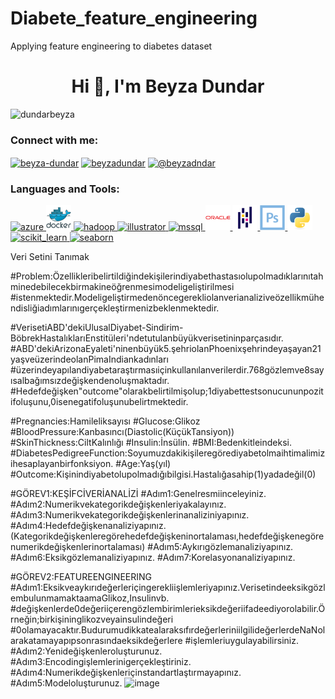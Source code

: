 # Diabete_feature_engineering
Applying feature engineering to diabetes dataset
<h1 align="center">Hi 👋, I'm Beyza Dundar</h1>
<p align="left"> <img src="https://komarev.com/ghpvc/?username=dundarbeyza&label=Profile%20views&color=0e75b6&style=flat" alt="dundarbeyza" /> </p>

<h3 align="left">Connect with me:</h3>
<p align="left">
<a href="https://linkedin.com/in/beyza-dundar" target="blank"><img align="center" src="https://raw.githubusercontent.com/rahuldkjain/github-profile-readme-generator/master/src/images/icons/Social/linked-in-alt.svg" alt="beyza-dundar" height="30" width="40" /></a>
<a href="https://kaggle.com/beyzadundar" target="blank"><img align="center" src="https://raw.githubusercontent.com/rahuldkjain/github-profile-readme-generator/master/src/images/icons/Social/kaggle.svg" alt="beyzadundar" height="30" width="40" /></a>
<a href="https://medium.com/@beyzadndar" target="blank"><img align="center" src="https://raw.githubusercontent.com/rahuldkjain/github-profile-readme-generator/master/src/images/icons/Social/medium.svg" alt="@beyzadndar" height="30" width="40" /></a>
</p>

<h3 align="left">Languages and Tools:</h3>
<p align="left"> <a href="https://azure.microsoft.com/en-in/" target="_blank" rel="noreferrer"> <img src="https://www.vectorlogo.zone/logos/microsoft_azure/microsoft_azure-icon.svg" alt="azure" width="40" height="40"/> </a> <a href="https://www.docker.com/" target="_blank" rel="noreferrer"> <img src="https://raw.githubusercontent.com/devicons/devicon/master/icons/docker/docker-original-wordmark.svg" alt="docker" width="40" height="40"/> </a> <a href="https://hadoop.apache.org/" target="_blank" rel="noreferrer"> <img src="https://www.vectorlogo.zone/logos/apache_hadoop/apache_hadoop-icon.svg" alt="hadoop" width="40" height="40"/> </a> <a href="https://www.adobe.com/in/products/illustrator.html" target="_blank" rel="noreferrer"> <img src="https://www.vectorlogo.zone/logos/adobe_illustrator/adobe_illustrator-icon.svg" alt="illustrator" width="40" height="40"/> </a> <a href="https://www.microsoft.com/en-us/sql-server" target="_blank" rel="noreferrer"> <img src="https://www.svgrepo.com/show/303229/microsoft-sql-server-logo.svg" alt="mssql" width="40" height="40"/> </a> <a href="https://www.oracle.com/" target="_blank" rel="noreferrer"> <img src="https://raw.githubusercontent.com/devicons/devicon/master/icons/oracle/oracle-original.svg" alt="oracle" width="40" height="40"/> </a> <a href="https://pandas.pydata.org/" target="_blank" rel="noreferrer"> <img src="https://raw.githubusercontent.com/devicons/devicon/2ae2a900d2f041da66e950e4d48052658d850630/icons/pandas/pandas-original.svg" alt="pandas" width="40" height="40"/> </a> <a href="https://www.photoshop.com/en" target="_blank" rel="noreferrer"> <img src="https://raw.githubusercontent.com/devicons/devicon/master/icons/photoshop/photoshop-line.svg" alt="photoshop" width="40" height="40"/> </a> <a href="https://www.python.org" target="_blank" rel="noreferrer"> <img src="https://raw.githubusercontent.com/devicons/devicon/master/icons/python/python-original.svg" alt="python" width="40" height="40"/> </a> <a href="https://scikit-learn.org/" target="_blank" rel="noreferrer"> <img src="https://upload.wikimedia.org/wikipedia/commons/0/05/Scikit_learn_logo_small.svg" alt="scikit_learn" width="40" height="40"/> </a> <a href="https://seaborn.pydata.org/" target="_blank" rel="noreferrer"> <img src="https://seaborn.pydata.org/_images/logo-mark-lightbg.svg" alt="seaborn" width="40" height="40"/> </a> </p>

Veri Setini Tanımak 

#Problem:Özellikleribelirtildiğindekişilerindiyabethastasıolupolmadıklarınıtahminedebilecekbirmakineöğrenmesimodeligeliştirilmesi
#istenmektedir.Modeligeliştirmedenöncegerekliolanverianaliziveözellikmühendisliğiadımlarınıgerçekleştirmenizbeklenmektedir.

#VerisetiABD'dekiUlusalDiyabet-Sindirim-BöbrekHastalıklarıEnstitüleri'ndetutulanbüyükverisetininparçasıdır.
#ABD'dekiArizonaEyaleti'ninenbüyük5.şehriolanPhoenixşehrindeyaşayan21yaşveüzerindeolanPimaIndiankadınları
#üzerindeyapılandiyabetaraştırmasıiçinkullanılanverilerdir.768gözlemve8sayısalbağımsızdeğişkendenoluşmaktadır.
#Hedefdeğişken"outcome"olarakbelirtilmişolup;1diyabettestsonucununpozitifoluşunu,0isenegatifoluşunubelirtmektedir.

#Pregnancies:Hamileliksayısı
#Glucose:Glikoz
#BloodPressure:Kanbasıncı(Diastolic(KüçükTansiyon))
#SkinThickness:CiltKalınlığı
#Insulin:İnsülin.
#BMI:Bedenkitleindeksi.
#DiabetesPedigreeFunction:Soyumuzdakikişileregörediyabetolmaihtimalimizihesaplayanbirfonksiyon.
#Age:Yaş(yıl)
#Outcome:Kişinindiyabetolupolmadığıbilgisi.Hastalığasahip(1)yadadeğil(0)


#GÖREV1:KEŞİFCİVERİANALİZİ
#Adım1:Genelresmiinceleyiniz.
#Adım2:Numerikvekategorikdeğişkenleriyakalayınız.
#Adım3:Numerikvekategorikdeğişkenlerinanaliziniyapınız.
#Adım4:Hedefdeğişkenanaliziyapınız.(Kategorikdeğişkenleregörehedefdeğişkeninortalaması,hedefdeğişkenegörenumerikdeğişkenlerinortalaması)
#Adım5:Aykırıgözlemanaliziyapınız.
#Adım6:Eksikgözlemanaliziyapınız.
#Adım7:Korelasyonanaliziyapınız.

#GÖREV2:FEATUREENGINEERING
#Adım1:Eksikveaykırıdeğerleriçingerekliişlemleriyapınız.VerisetindeeksikgözlembulunmamaktaamaGlikoz,Insulinvb.
#değişkenlerde0değeriiçerengözlembirimlerieksikdeğeriifadeediyorolabilir.Örneğin;birkişininglikozveyainsulindeğeri
#0olamayacaktır.BudurumudikkatealaraksıfırdeğerleriniilgilideğerlerdeNaNolarakatamayapıpsonrasındaeksikdeğerlere
#işlemleriuygulayabilirsiniz.
#Adım2:Yenideğişkenleroluşturunuz.
#Adım3:Encodingişlemlerinigerçekleştiriniz.
#Adım4:Numerikdeğişkenleriçinstandartlaştırmayapınız.
#Adım5:Modeloluşturunuz.
![image](https://user-images.githubusercontent.com/111129459/191240205-a28aa7d0-a2a4-427b-bc11-9baaaebc9bdb.png)
